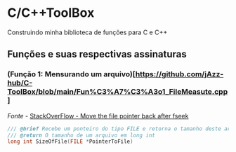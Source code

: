 # C/C++ToolBox
Construindo minha biblioteca de funções para C e C++

## Funções e suas respectivas assinaturas

### (Função 1: Mensurando um arquivo)[https://github.com/jAzz-hub/C-ToolBox/blob/main/Fun%C3%A7%C3%A3o1_FileMeasute.cpp]
*Fonte* - [StackOverFlow - Move the file pointer back after fseek](https://stackoverflow.com/questions/55777956/move-the-file-pointer-back-after-fseek)
~~~C++
/// @brief Recebe um ponteiro do tipo FILE e retorna o tamanho deste arquivo em caracteres
/// @return O tamanho de um arquivo em long int
long int SizeOfFile(FILE *PointerToFile)
~~~
